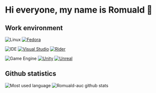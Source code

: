 Hi everyone, my name is Romuald 👋
======

## Work environment
![Linux](https://img.shields.io/badge/Linux-distro-09814A?style=for-the-badge&logo=linux)
[![Fedora](https://img.shields.io/badge/Fedora-09814A?style=for-the-badge&logo=debian)](https://pop.system76.com/)

![IDE](https://img.shields.io/badge/IDE-Text%20Editor-09814A?style=for-the-badge&logo=ide)
[![Visual Studio](https://img.shields.io/badge/Visual%20Studio-09814A?style=for-the-badge&logo=visual-studio)](https://visualstudio.microsoft.com/fr/)
[![Rider](https://img.shields.io/badge/Rider-09814A?style=for-the-badge&logo=jetbrains)](https://www.jetbrains.com/rider/)

![Game Engine](https://img.shields.io/badge/Game-engine-09814A?style=for-the-badge&logo=engine)
[![Unity](https://img.shields.io/badge/Unity-09814A?style=for-the-badge&logo=unity)](https://unity.com/)
[![Unreal](https://img.shields.io/badge/Unreal%20Engine-09814A?style=for-the-badge&logo=unreal-engine)](https://www.unrealengine.com/en-US/)

## Github statistics
![Most used language](https://github-readme-stats.vercel.app/api/top-langs/?username=RomualdAuc&theme=dark)
![Romuald-auc github stats](https://github-readme-stats.vercel.app/api?username=RomualdAuc&theme=dark)
